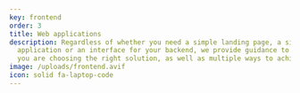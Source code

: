 ```yaml
---
key: frontend
order: 3
title: Web applications
description: Regardless of whether you need a simple landing page, a single page
  application or an interface for your backend, we provide guidance to ensure
  you are choosing the right solution, as well as multiple ways to achieve it.
image: /uploads/frontend.avif
icon: solid fa-laptop-code
---
```


